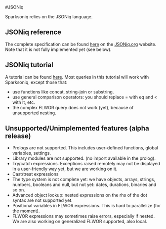 #JSONiq

Sparksoniq relies on the JSONiq language.

## JSONiq reference

The complete specification can be found [here](http://www.jsoniq.org/docs/JSONiq/html-single/index.html) on the [JSONiq.org](jsoniq.org) website. Note that it is not fully implemented yet (see below).

## JSONiq tutorial

A tutorial can be found [here](https://github.com/ghislainfourny/jsoniq-tutorial). Most queries in this tutorial will work with Sparksoniq, except those that:
- use functions like concat, string-join or substring.
- use general comparison operators: you should replace = with eq and < with lt, etc.
- the complex FLWOR query does not work (yet), because of unsupported nesting.

## Unsupported/Unimplemented features (alpha release)

- Prologs are not supported. This includes user-defined functions, global variables, settings.
- Library modules are not supported. (no import available in the prolog).
- Try/catch expressions. Exceptions raised remotely may not be displayed in a user-friendly way yet, but we are working on it.
- Cast/treat expressions
- The type system is not complete yet: we have objects, arrays, strings, numbers, booleans and null, but not yet: dates, durations, binaries and so on.
- Advanced object lookup: nested expressions on the rhs of the dot syntax are not supported yet.
- Positional variables in FLWOR expressions. This is hard to parallelize (for the moment).
- FLWOR expressions may sometimes raise errors, especially if nested. We are also working on generalized FLWOR supported, also local.
